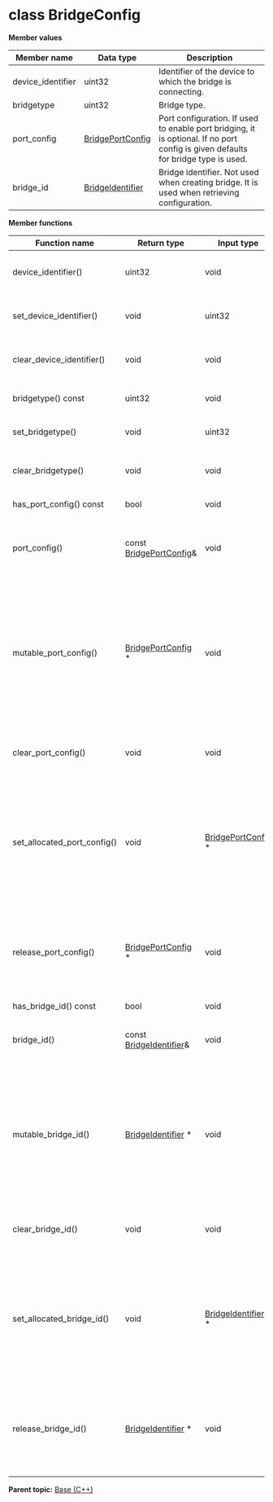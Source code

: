 # class BridgeConfig

 **Member values** 

|Member name|Data type|Description|
|-----------|---------|-----------|
|device\_identifier|uint32|Identifier of the device to which the bridge is connecting.|
|bridgetype|uint32|Bridge type.|
|port\_config| [BridgePortConfig](BridgePortConfig.md#)|Port configuration. If used to enable port bridging, it is optional. If no port config is given defaults for bridge type is used.|
|bridge\_id| [BridgeIdentifier](BridgeIdentifier.md#)|Bridge identifier. Not used when creating bridge. It is used when retrieving configuration.|

 **Member functions** 

|Function name|Return type|Input type|Description|
|-------------|-----------|----------|-----------|
|device\_identifier\(\)|uint32|void|Returns the current value of device\_identifier. If the device\_identifier is not set, returns 0.|
|set\_device\_identifier\(\)|void|uint32|Sets the value of device\_identifier. After calling this, device\_identifier\(\) will return value.|
|clear\_device\_identifier\(\)|void|void|Clears the value of device\_identifier. After calling this, device\_identifier\(\) will return 0.|
|bridgetype\(\) const|uint32|void|Returns the current value of bridgetype. If the bridgetype is not set, returns 0.|
|set\_bridgetype\(\)|void|uint32|Sets the value of bridgetype. After calling this, bridgetype\(\) will return value.|
|clear\_bridgetype\(\)|void|void|Clears the value of bridgetype. After calling this, bridgetype\(\) will return the empty string/empty bytes.|
|has\_port\_config\(\) const|bool|void|Returns true if port\_config is set.|
|port\_config\(\)|const [BridgePortConfig](BridgePortConfig.md#)&|void|Returns the current value of port\_config. If port\_config is not set, returns a [BridgePortConfig](BridgePortConfig.md#) with none of its fields set \(possibly port\_config::default\_instance\(\)\).|
|mutable\_port\_config\(\)| [BridgePortConfig](BridgePortConfig.md#) \*|void|Returns a pointer to the mutable [BridgePortConfig](BridgePortConfig.md#) object that stores the field's value. If the field was not set prior to the call, then the returned [BridgePortConfig](BridgePortConfig.md#) will have none of its fields set \(i.e. it will be identical to a newly-allocated [BridgePortConfig](BridgePortConfig.md#)\). After calling this, has\_port\_config\(\) will return true and port\_config\(\) will return a reference to the same instance of [BridgePortConfig](BridgePortConfig.md#).|
|clear\_port\_config\(\)|void|void|Clears the value of the field. After calling this, has\_port\_config\(\) will return false and port\_config\(\) will return the default value.|
|set\_allocated\_port\_config\(\)|void| [BridgePortConfig](BridgePortConfig.md#) \*|Sets the [BridgePortConfig](BridgePortConfig.md#) object to the field and frees the previous field value if it exists. If the [BridgePortConfig](BridgePortConfig.md#) pointer is not NULL, the message takes ownership of the allocated [BridgePortConfig](BridgePortConfig.md#) object and has\_ [BridgePortConfig](BridgePortConfig.md#)\(\) will return true. Otherwise, if the port\_config is NULL, the behavior is the same as calling clear\_port\_config\(\).|
|release\_port\_config\(\)| [BridgePortConfig](BridgePortConfig.md#) \*|void|Releases the ownership of the field and returns the pointer of the [BridgePortConfig](BridgePortConfig.md#) object. After calling this, caller takes the ownership of the allocated [BridgePortConfig](BridgePortConfig.md#) object, has\_port\_config\(\) will return false, and port\_config\(\) will return the default value.|
|has\_bridge\_id\(\) const|bool|void|Returns true if bridge\_id is set.|
|bridge\_id\(\)|const [BridgeIdentifier](BridgeIdentifier.md#)&|void|Returns the current value of bridge\_id. If bridge\_id is not set, returns a [BridgeIdentifier](BridgeIdentifier.md#) with none of its fields set \(possibly bridge\_id::default\_instance\(\)\).|
|mutable\_bridge\_id\(\)| [BridgeIdentifier](BridgeIdentifier.md#) \*|void|Returns a pointer to the mutable [BridgeIdentifier](BridgeIdentifier.md#) object that stores the field's value. If the field was not set prior to the call, then the returned [BridgeIdentifier](BridgeIdentifier.md#) will have none of its fields set \(i.e. it will be identical to a newly-allocated [BridgeIdentifier](BridgeIdentifier.md#)\). After calling this, has\_bridge\_id\(\) will return true and bridge\_id\(\) will return a reference to the same instance of [BridgeIdentifier](BridgeIdentifier.md#).|
|clear\_bridge\_id\(\)|void|void|Clears the value of the field. After calling this, has\_bridge\_id\(\) will return false and bridge\_id\(\) will return the default value.|
|set\_allocated\_bridge\_id\(\)|void| [BridgeIdentifier](BridgeIdentifier.md#) \*|Sets the [BridgeIdentifier](BridgeIdentifier.md#) object to the field and frees the previous field value if it exists. If the [BridgeIdentifier](BridgeIdentifier.md#) pointer is not NULL, the message takes ownership of the allocated [BridgeIdentifier](BridgeIdentifier.md#) object and has\_ [BridgeIdentifier](BridgeIdentifier.md#)\(\) will return true. Otherwise, if the bridge\_id is NULL, the behavior is the same as calling clear\_bridge\_id\(\).|
|release\_bridge\_id\(\)| [BridgeIdentifier](BridgeIdentifier.md#) \*|void|Releases the ownership of the field and returns the pointer of the [BridgeIdentifier](BridgeIdentifier.md#) object. After calling this, caller takes the ownership of the allocated [BridgeIdentifier](BridgeIdentifier.md#) object, has\_bridge\_id\(\) will return false, and bridge\_id\(\) will return the default value.|

**Parent topic:** [Base \(C++\)](../../summary_pages/Base.md)


